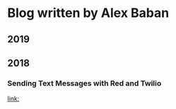 # Blog written by Alex Baban

## 2019

## 2018
### Sending Text Messages with Red and Twilio
[link:](https://www.twilio.com/blog/send-text-messages-red-language-twilio)